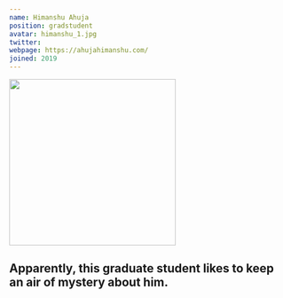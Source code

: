 ```yaml
---
name: Himanshu Ahuja
position: gradstudent
avatar: himanshu_1.jpg
twitter: 
webpage: https://ahujahimanshu.com/
joined: 2019
---
```

<img width="300" src="{{site.baseurl}}/images/people/{{page.avatar}}" data-action="zoom">

## Apparently, this graduate student likes to keep an air of mystery about him.
